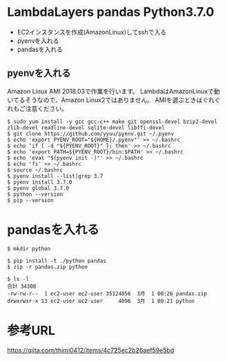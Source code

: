 # LambdaLayers pandas Python3.7.0

- EC2インスタンスを作成(AmazonLinux)してsshで入る
- pyenvを入れる
- pandasを入れる

## pyenvを入れる

Amazon Linux AMI 2018.03で作業を行います。
LambdaはAmazonLinuxで動いてるそうなので、Amazon Linux2ではありません。
AMIを選ぶときはぐれぐれもご注意ください。

```
$ sudo yum install -y gcc gcc-c++ make git openssl-devel bzip2-devel zlib-devel readline-devel sqlite-devel libffi-devel
$ git clone https://github.com/yyuu/pyenv.git ~/.pyenv
$ echo 'export PYENV_ROOT="${HOME}/.pyenv"' >> ~/.bashrc
$ echo 'if [ -d "${PYENV_ROOT}" ]; then' >> ~/.bashrc
$ echo 'export PATH=${PYENV_ROOT}/bin:$PATH' >> ~/.bashrc
$ echo 'eval "$(pyenv init -)"' >> ~/.bashrc
$ echo 'fi' >> ~/.bashrc
$ source ~/.bashrc
$ pyenv install --list|grep 3.7
$ pyenv install 3.7.0
$ pyenv global 3.7.0
$ python --version
$ pip --version
```


# pandasを入れる

```
$ mkdir python

$ pip install -t ./python pandas
$ zip -r pandas.zip python

$ ls -l
合計 34308
-rw-rw-r--  1 ec2-user ec2-user 35124856  3月  1 00:26 pandas.zip
drwxrwxr-x 13 ec2-user ec2-user     4096  3月  1 00:21 python
```

# 参考URL

https://qiita.com/thimi0412/items/4c725ec2b26aef59e5bd

